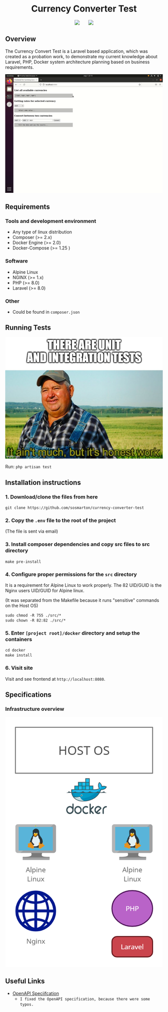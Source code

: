 <div style="text-align:center">

<h1>Currency Converter Test</h1>

![](https://img.shields.io/badge/type-probation%20work-green) &nbsp;&nbsp;&nbsp;&nbsp;&nbsp;&nbsp;![](https://img.shields.io/badge/status-active-green)


</div>

## Overview

The Currency Convert Test is a Laravel based application, which was created
as a probation work, to demonstrate my current knowledge about Laravel, PHP, Docker
system architecture planning based on business requirements.

![](./imgs/output.gif)



## Requirements

### Tools and development environment
* Any type of linux distribution
* Composer (>= 2.x)
* Docker Engine (>= 2.0)
* Docker-Compose (>= 1.25 )

### Software
* Alpine Linux
* NGINX (>= 1.x)
* PHP (>= 8.0)
* Laravel (>= 8.0)

### Other
* Could be found in `composer.json`

## Running Tests

![](./imgs/5iaiw1.jpg)

Run:
`php artisan test`

## Installation instructions

### 1. Download/clone the files from here
```shell
git clone https://github.com/sosmarton/currency-converter-test
```
### 2. Copy the `.env` file to the root of the project
(The file is sent via email)

### 3. Install composer dependencies and copy src files to src directory
```shell
make pre-install
```

### 4. Configure proper permissions for the `src` directory

It is a requirement for Alpine Linux to work properly.
The 82 UID/GUID is the Nginx users UID/GUID for Alpine linux.

(It was separated from the Makefile because it runs "sensitive" commands on the Host OS)

```shell
sudo chmod -R 755 ./src/*
sudo chown -R 82:82 ./src/* 
```

### 5. Enter `[project root]/docker` directory and setup the containers
```shell
cd docker
make install
```

### 6. Visit site
Visit and see frontend at `http://localhost:8080`.

## Specifications

### Infrastructure overview

![](./imgs/architecture.png)

## Useful Links

* [OpenAPI Speciifcation](./docs/specifications/api-specification.yml)
  * ```I fixed the OpenAPI specification, because there were some typos.```

